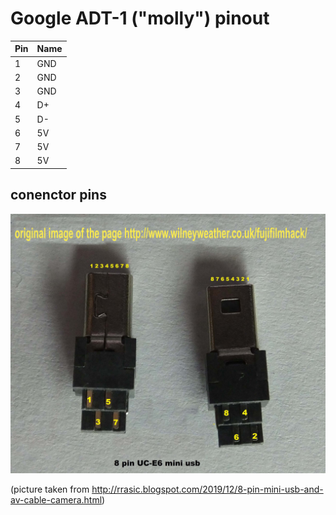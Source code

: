 # Google ADT-1 ("molly") pinout 

| Pin | Name |
| --- | ---- |
| 1   | GND  |
| 2   | GND  |
| 3   | GND  |
| 4   | D+   |
| 5   | D-   |
| 6   | 5V   |
| 7   | 5V   |
| 8   | 5V   |

## conenctor pins
![pinout](pinout.jpg)

(picture taken from http://rrasic.blogspot.com/2019/12/8-pin-mini-usb-and-av-cable-camera.html)